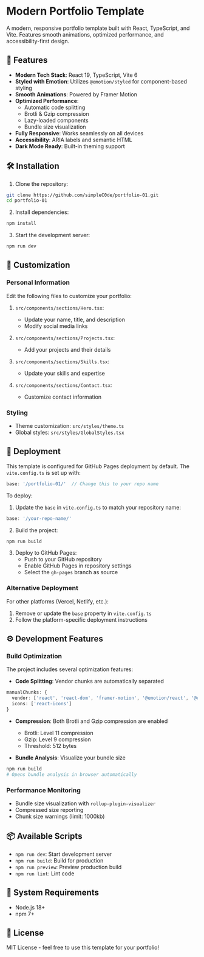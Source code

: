# Modern Portfolio Template

A modern, responsive portfolio template built with React, TypeScript, and Vite. Features smooth animations, optimized performance, and accessibility-first design.

## 🚀 Features

- **Modern Tech Stack**: React 19, TypeScript, Vite 6
- **Styled with Emotion**: Utilizes `@emotion/styled` for component-based styling
- **Smooth Animations**: Powered by Framer Motion
- **Optimized Performance**:
  - Automatic code splitting
  - Brotli & Gzip compression
  - Lazy-loaded components
  - Bundle size visualization
- **Fully Responsive**: Works seamlessly on all devices
- **Accessibility**: ARIA labels and semantic HTML
- **Dark Mode Ready**: Built-in theming support

## 🛠️ Installation

1. Clone the repository:
```bash
git clone https://github.com/simpleC0de/portfolio-01.git
cd portfolio-01
```

2. Install dependencies:
```bash
npm install
```

3. Start the development server:
```bash
npm run dev
```

## 📝 Customization

### Personal Information
Edit the following files to customize your portfolio:

1. `src/components/sections/Hero.tsx`:
   - Update your name, title, and description
   - Modify social media links

2. `src/components/sections/Projects.tsx`:
   - Add your projects and their details

3. `src/components/sections/Skills.tsx`:
   - Update your skills and expertise

4. `src/components/sections/Contact.tsx`:
   - Customize contact information

### Styling
- Theme customization: `src/styles/theme.ts`
- Global styles: `src/styles/GlobalStyles.tsx`

## 🚀 Deployment

This template is configured for GitHub Pages deployment by default. The `vite.config.ts` is set up with:
```typescript
base: '/portfolio-01/'  // Change this to your repo name
```

To deploy:

1. Update the `base` in `vite.config.ts` to match your repository name:
```typescript
base: '/your-repo-name/'
```

2. Build the project:
```bash
npm run build
```

3. Deploy to GitHub Pages:
   - Push to your GitHub repository
   - Enable GitHub Pages in repository settings
   - Select the `gh-pages` branch as source

### Alternative Deployment

For other platforms (Vercel, Netlify, etc.):
1. Remove or update the `base` property in `vite.config.ts`
2. Follow the platform-specific deployment instructions

## ⚙️ Development Features

### Build Optimization

The project includes several optimization features:

- **Code Splitting**: Vendor chunks are automatically separated
```typescript
manualChunks: {
  vendor: ['react', 'react-dom', 'framer-motion', '@emotion/react', '@emotion/styled'],
  icons: ['react-icons']
}
```

- **Compression**: Both Brotli and Gzip compression are enabled
  - Brotli: Level 11 compression
  - Gzip: Level 9 compression
  - Threshold: 512 bytes

- **Bundle Analysis**: Visualize your bundle size
```bash
npm run build
# Opens bundle analysis in browser automatically
```

### Performance Monitoring

- Bundle size visualization with `rollup-plugin-visualizer`
- Compressed size reporting
- Chunk size warnings (limit: 1000kb)

## 📦 Available Scripts

- `npm run dev`: Start development server
- `npm run build`: Build for production
- `npm run preview`: Preview production build
- `npm run lint`: Lint code

## 🔧 System Requirements

- Node.js 18+
- npm 7+

## 📄 License

MIT License - feel free to use this template for your portfolio!
